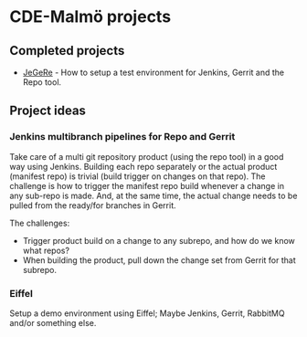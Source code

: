 # CDE-Malmö projects

## Completed projects

- [JeGeRe](JeGeRe.md) - How to setup a test environment for Jenkins, Gerrit and the Repo tool.

## Project ideas

### Jenkins multibranch pipelines for Repo and Gerrit
Take care of a multi git repository product (using the repo tool) in a good way using Jenkins.
Building each repo separately or the actual product (manifest repo) is trivial (build trigger on changes on that repo). The challenge is how to trigger the manifest repo build whenever a change in any sub-repo is made.
And, at the same time, the actual change needs to be pulled from the ready/for branches in Gerrit.

The challenges:
- Trigger product build on a change to any subrepo, and how do we know what repos?
- When building the product, pull down the change set from Gerrit for that subrepo.

### Eiffel
Setup a demo environment using Eiffel; Maybe Jenkins, Gerrit, RabbitMQ and/or something else. 
